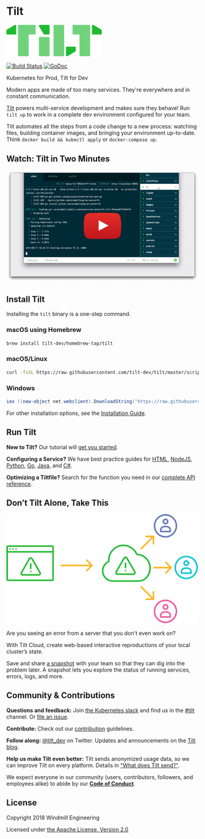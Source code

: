 # Tilt

<img src="assets/logo-wordmark.png" width="250">

[![Build Status](https://circleci.com/gh/tilt-dev/tilt/tree/master.svg?style=shield)](https://circleci.com/gh/tilt-dev/tilt)
[![GoDoc](https://godoc.org/github.com/tilt-dev/tilt?status.svg)](https://pkg.go.dev/github.com/tilt-dev/tilt)

Kubernetes for Prod, Tilt for Dev

Modern apps are made of too many services. They're everywhere and in constant
communication.

[Tilt](https://tilt.dev) powers multi-service development and makes sure they behave!
Run `tilt up` to work in a complete dev environment configured for your team.

Tilt automates all the steps from a code change to a new process: watching
files, building container images, and bringing your environment
up-to-date. Think `docker build && kubectl apply` or `docker-compose up`.

## Watch: Tilt in Two Minutes

[![screencast](assets/demothumb.png)](https://www.youtube.com/watch?v=oSljj0zHd7U)

## Install Tilt

Installing the `tilt` binary is a one-step command.

### macOS using Homebrew

```bash
brew install tilt-dev/homebrew-tap/tilt
```

### macOS/Linux

```bash
curl -fsSL https://raw.githubusercontent.com/tilt-dev/tilt/master/scripts/install.sh | bash
```

### Windows

```powershell
iex ((new-object net.webclient).DownloadString('https://raw.githubusercontent.com/tilt-dev/tilt/master/scripts/install.ps1'))
```

For other installation options, see the [Installation Guide](https://docs.tilt.dev/install.html).

## Run Tilt

**New to Tilt?** Our tutorial will [get you started](https://docs.tilt.dev/tutorial.html).

**Configuring a Service?** We have best practice guides for 
[HTML](https://docs.tilt.dev/example_static_html.html), 
[NodeJS](https://docs.tilt.dev/example_nodejs.html), 
[Python](https://docs.tilt.dev/example_python.html), 
[Go](https://docs.tilt.dev/example_go.html),
[Java](https://docs.tilt.dev/example_java.html),
and [C#](https://docs.tilt.dev/example_csharp.html).

**Optimizing a Tiltfile?** Search for the function you need in our 
[complete API reference](https://docs.tilt.dev/api.html).

## Don’t Tilt Alone, Take This

[![Tilt Cloud](assets/TiltCloud-illustration.svg)](https://docs.tilt.dev/snapshots.html)

Are you seeing an error from a server that you don't even work on?

With Tilt Cloud, create web-based interactive reproductions of your local cluster’s state.

Save and share [a snapshot](https://docs.tilt.dev/snapshots.html) with your team
so that they can dig into the problem later. A snapshot lets you explore the
status of running services, errors, logs, and more.

## Community & Contributions

**Questions and feedback:** Join [the Kubernetes slack](http://slack.k8s.io) and
 find us in the [#tilt](https://kubernetes.slack.com/messages/CESBL84MV/)
 channel. Or [file an issue](https://github.com/tilt-dev/tilt/issues).

**Contribute:** Check out our [contribution](CONTRIBUTING.md) guidelines.

**Follow along:** [@tilt_dev](https://twitter.com/tilt_dev) on Twitter. Updates
and announcements on the [Tilt blog](https://blog.tilt.dev).

**Help us make Tilt even better:** Tilt sends anonymized usage data, so we can
improve Tilt on every platform. Details in ["What does Tilt
send?"](http://docs.tilt.dev/telemetry_faq.html).

We expect everyone in our community (users, contributors, followers, and employees alike) to abide by our [**Code of Conduct**](CODE_OF_CONDUCT.md).

## License

Copyright 2018 Windmill Engineering

Licensed under [the Apache License, Version 2.0](LICENSE)
